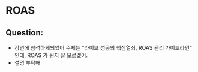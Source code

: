 # ROAS

## Question:

- 강연에 참석하게되었어 주제는 "라이브 성공의 핵심열쇠, ROAS 관리 가이드라인" 인데, ROAS 가 뭔지 잘 모르겠어. 
- 설명 부탁해

<br>